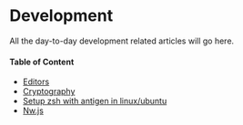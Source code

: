 Development
===========================

All the day-to-day development related articles will go here.


#### Table of Content

- [Editors](https://github.com/team-avesta/wiki/tree/master/engineering/development/editors)
- [Cryptography](https://github.com/team-avesta/wiki/blob/master/engineering/development/cryptography/README.md)
- [Setup zsh with antigen in linux/ubuntu](https://github.com/team-avesta/wiki/blob/master/engineering/development/zsh%20with%20antigen/installing_zsh_with_antigen.md)
- [Nw.js](https://github.com/team-avesta/wiki/tree/master/engineering/development/nw.js)
